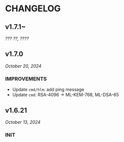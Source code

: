 # CHANGELOG

<!-- ... -->

## v1.7.1~

*??? ??, ????*

<!-- ... -->

## v1.7.0

*October 20, 2024*

### IMPROVEMENTS

- Update `cmd/hlm`: add ping message
- Update `cmd`: RSA-4096 -> ML-KEM-768, ML-DSA-65

<!-- ... -->

## v1.6.21

*October 13, 2024*

### INIT

